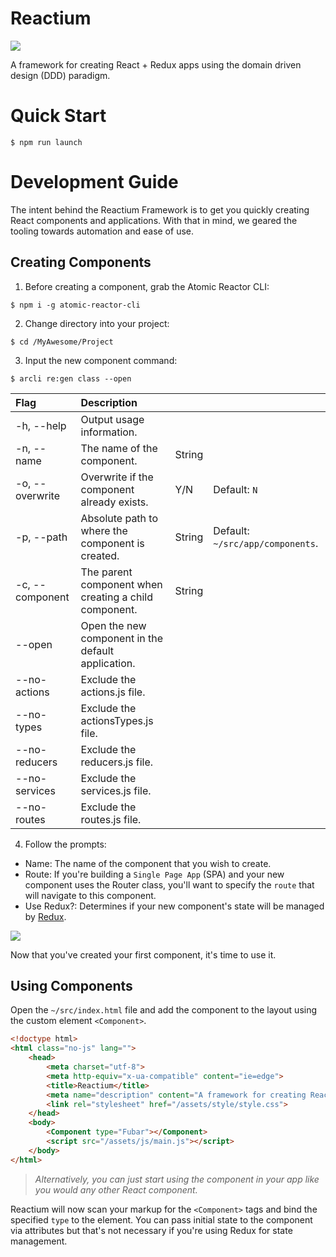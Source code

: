 # Reactium
![](https://preview.ibb.co/kcaAQG/atomic_reactor.png)

A framework for creating React + Redux apps using the domain driven design (DDD) paradigm.

# Quick Start
```
$ npm run launch
```

# Development Guide
The intent behind the Reactium Framework is to get you quickly creating React components and applications. With that in mind, we geared the tooling towards automation and ease of use.


## Creating Components
1. Before creating a component, grab the Atomic Reactor CLI:
```
$ npm i -g atomic-reactor-cli
```

2. Change directory into your project:
```
$ cd /MyAwesome/Project
```

3. Input the new component command:
```
$ arcli re:gen class --open
```

| Flag | Description |  |  |
|:-----|:------------|:-------|:--------|
| -h, --help | Output usage information.
| -n, --name | The name of the component. | String |
| -o, --overwrite | Overwrite if the component already exists. | Y/N | Default: `N` |
| -p, --path | Absolute path to where the component is created. | String | Default: `~/src/app/components`. |
| -c, --component | The parent component when creating a child component. | String | |
| --open | Open the new component in the default application. | |
| --no-actions | Exclude the actions.js file. | |
| --no-types | Exclude the actionsTypes.js file. | |
| --no-reducers | Exclude the reducers.js file. | |
| --no-services | Exclude the services.js file. | |
| --no-routes | Exclude the routes.js file. | |



4. Follow the prompts:
* Name: The name of the component that you wish to create.
* Route: If you're building a `Single Page App` (SPA) and your new component uses the Router class, you'll want to specify the `route` that will navigate to this component.
* Use Redux?: Determines if your new component's state will be managed by [Redux](redux.js.org).

![](https://image.ibb.co/iE8y4b/new_component_class.png)

Now that you've created your first component, it's time to use it.

## Using Components

Open the `~/src/index.html` file and add the component to the layout using the custom element `<Component>`.

```html
<!doctype html>
<html class="no-js" lang="">
    <head>
        <meta charset="utf-8">
        <meta http-equiv="x-ua-compatible" content="ie=edge">
        <title>Reactium</title>
        <meta name="description" content="A framework for creating React + Redux apps using the domain driven design (DDD) paradigm.">
        <link rel="stylesheet" href="/assets/style/style.css">
    </head>
    <body>
        <Component type="Fubar"></Component>
        <script src="/assets/js/main.js"></script>
    </body>
</html>
```

> _Alternatively, you can just start using the component in your app like you would any other React component._

Reactium will now scan your markup for the `<Component>` tags and bind the specified `type` to the element.
You can pass initial state to the component via attributes but that's not necessary if you're using Redux for state management.